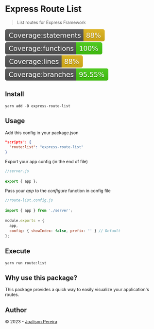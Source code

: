 # Express Route List

> List routes for Express Framework

![](./docs/badge-statements.svg) ![](./docs/badge-functions.svg) ![](./docs/badge-lines.svg) ![](./docs/badge-branches.svg)

[license-url]: https://opensource.org/licenses/MIT

## Install

```
yarn add -D express-route-list
```

## Usage

Add this config in your package.json

```json
"scripts": {
  "route:list": "express-route-list"
}
```

Export your app config (in the end of file)

```js
//server.js

export { app };
```

Pass your _app_ to the _configure_ function in config file

```js
//route-list.config.js

import { app } from './server';

module.exports = {
  app,
  config: { showIndex: false, prefix: '' } // Default
};
```

## Execute

```
yarn run route:list
```

## Why use this package?

This package provides a quick way to easily visualize your application's routes.

## Author

© 2023 - [Joalison Pereira](https://joalisonpereira.github.io/)
